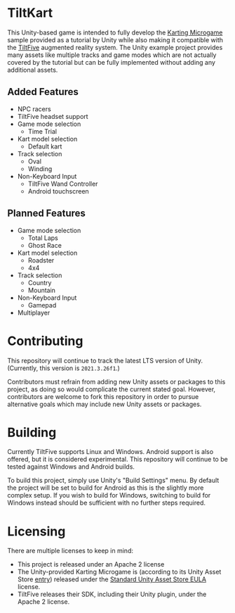 # TiltKart

This Unity-based game is intended to fully develop the [Karting Microgame](https://learn.unity.com/project/karting-template) sample provided as a tutorial by Unity while also making it compatible with the [TiltFive](https://www.tiltfive.com/) augmented reality system. The Unity example project provides many assets like multiple tracks and game modes which are not actually covered by the tutorial but can be fully implemented without adding any additional assets.

## Added Features
- NPC racers
- TiltFive headset support
- Game mode selection
   - Time Trial
- Kart model selection
   - Default kart
- Track selection
   - Oval
   - Winding
- Non-Keyboard Input
   - TiltFive Wand Controller
   - Android touchscreen

## Planned Features
- Game mode selection
   - Total Laps
   - Ghost Race
- Kart model selection
   - Roadster
   - 4x4
- Track selection
   - Country
   - Mountain
- Non-Keyboard Input
   - Gamepad
- Multiplayer

# Contributing

This repository will continue to track the latest LTS version of Unity. (Currently, this version is `2021.3.26f1`.)

Contributors must refrain from adding new Unity assets or packages to this project, as doing so would complicate the current stated goal. However, contributors are welcome to fork this repository in order to pursue alternative goals which may include new Unity assets or packages.

# Building
Currently TiltFive supports Linux and Windows. Android support is also offered, but it is considered experimental. This repository will continue to be tested against Windows and Android builds.

To build this project, simply use Unity's "Build Settings" menu. By default the project will be set to build for Android as this is the slightly more complex setup. If you wish to build for Windows, switching to build for Windows instead should be sufficient with no further steps required.

# Licensing
There are multiple licenses to keep in mind:
- This project is released under an Apache 2 license
- The Unity-provided Karting Microgame is (according to its Unity Asset Store [entry](https://assetstore.unity.com/packages/3d/vehicles/karting-microgame-urp-150956)) released under the [Standard Unity Asset Store EULA](https://unity.com/legal/as-terms) license.
- TiltFive releases their SDK, including their Unity plugin, under the Apache 2 license.